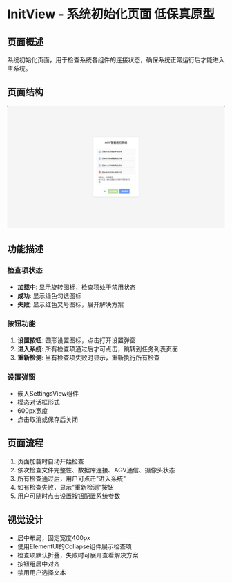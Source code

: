# InitView - 系统初始化页面 低保真原型

## 页面概述
系统初始化页面，用于检查系统各组件的连接状态，确保系统正常运行后才能进入主系统。

## 页面结构

![系统首页](../线框图/系统首页.png)

## 功能描述

### 检查项状态
- **加载中**: 显示旋转图标，检查项处于禁用状态
- **成功**: 显示绿色勾选图标
- **失败**: 显示红色叉号图标，展开解决方案

### 按钮功能
1. **设置按钮**: 圆形设置图标，点击打开设置弹窗
2. **进入系统**: 所有检查项通过后才可点击，跳转到任务列表页面
3. **重新检测**: 当有检查项失败时显示，重新执行所有检查

### 设置弹窗
- 嵌入SettingsView组件
- 模态对话框形式
- 600px宽度
- 点击取消或保存后关闭

## 页面流程
1. 页面加载时自动开始检查
2. 依次检查文件完整性、数据库连接、AGV通信、摄像头状态
3. 所有检查通过后，用户可点击"进入系统"
4. 如有检查失败，显示"重新检测"按钮
5. 用户可随时点击设置按钮配置系统参数

## 视觉设计
- 居中布局，固定宽度400px
- 使用ElementUI的Collapse组件展示检查项
- 检查项默认折叠，失败时可展开查看解决方案
- 按钮组居中对齐
- 禁用用户选择文本 